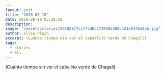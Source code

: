 ```yaml
---
layout: post
title: "2018-08-18"
date: 2018-08-18 03:28:50
description: 
image: "/assets/stories/201808/7ccf75d0c7738905d88c421e8470a0a6.jpg"
author: Elise Plain
excerpt: (Cuánto tiempo sin ver el caballito verde de Chagall)
tags: 
  - stories
  - all
---
```


(Cuánto tiempo sin ver el caballito verde de Chagall)
<p></p>
